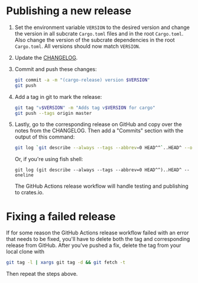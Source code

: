 # Publishing a new release

1. Set the environment variable `VERSION` to the desired version and change the version in all subcrate `Cargo.toml` files and in the root `Cargo.toml`. Also change the version of the subcrate dependencies in the root `Cargo.toml`. All versions should now match `VERSION`.

2. Update the [CHANGELOG]("CHANGELOG.md").

3. Commit and push these changes:

    ```bash
    git commit -a -m "(cargo-release) version $VERSION"
    git push
    ```

4. Add a tag in git to mark the release:

    ```bash
    git tag "v$VERSION" -m "Adds tag v$VERSION for cargo"
    git push --tags origin master
    ```

5. Lastly, go to the corresponding release on GitHub and copy over the notes from the CHANGELOG. Then add a "Commits" section with the output of this command:

    ```bash
    git log `git describe --always --tags --abbrev=0 HEAD^^`..HEAD^ --oneline
    ```

    Or, if you're using fish shell:

    ```fish
    git log (git describe --always --tags --abbrev=0 HEAD^^)..HEAD^ --oneline
    ```

    The GitHub Actions release workflow will handle testing and publishing to crates.io.

# Fixing a failed release

If for some reason the GitHub Actions release workflow failed with an error that needs to be fixed, you'll have to delete both the tag and corresponding release from GitHub. After you've pushed a fix, delete the tag from your local clone with

```bash
git tag -l | xargs git tag -d && git fetch -t
```

Then repeat the steps above.

